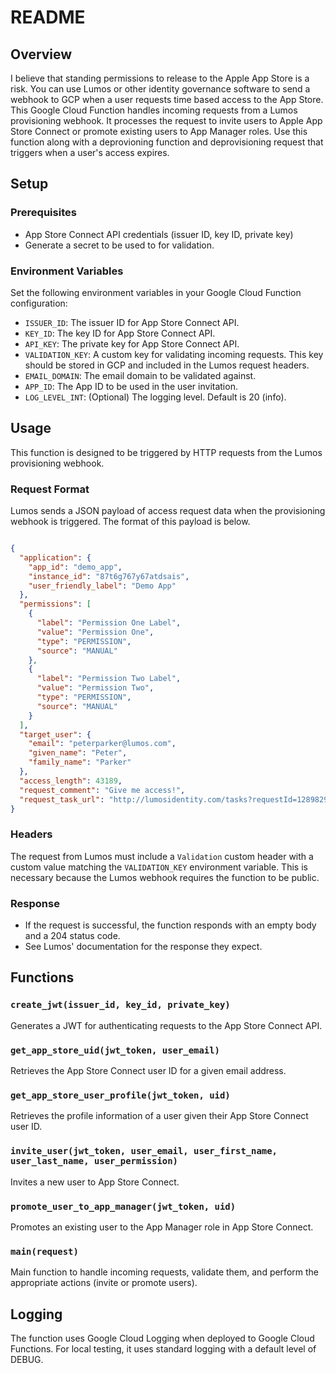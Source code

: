 
# README

## Overview

I believe that standing permissions to release to the Apple App Store is a risk. You can use Lumos or other identity governance software to send a webhook to GCP when a user requests time based access to the App Store.
This Google Cloud Function handles incoming requests from a Lumos provisioning webhook. It processes the request to invite users to Apple App Store Connect or promote existing users to App Manager roles.
Use this function along with a deprovioning function and deprovisioning request that triggers when a user's access expires.

## Setup

### Prerequisites

- App Store Connect API credentials (issuer ID, key ID, private key)
- Generate a secret to be used to for validation.

### Environment Variables

Set the following environment variables in your Google Cloud Function configuration:

- `ISSUER_ID`: The issuer ID for App Store Connect API.
- `KEY_ID`: The key ID for App Store Connect API.
- `API_KEY`: The private key for App Store Connect API.
- `VALIDATION_KEY`: A custom key for validating incoming requests. This key should be stored in GCP and included in the Lumos request headers.
- `EMAIL_DOMAIN`: The email domain to be validated against.
- `APP_ID`: The App ID to be used in the user invitation.
- `LOG_LEVEL_INT`: (Optional) The logging level. Default is 20 (info).

## Usage

This function is designed to be triggered by HTTP requests from the Lumos provisioning webhook.

### Request Format

Lumos sends a JSON payload of access request data when the provisioning webhook is triggered. The format of this payload is below.

```json

{
  "application": {
    "app_id": "demo_app",
    "instance_id": "87t6g767y67atdsais",
    "user_friendly_label": "Demo App"
  },
  "permissions": [
    {
      "label": "Permission One Label",
      "value": "Permission One",
      "type": "PERMISSION",
      "source": "MANUAL"
    },
    {
      "label": "Permission Two Label",
      "value": "Permission Two",
      "type": "PERMISSION",
      "source": "MANUAL"
    }
  ],
  "target_user": {
    "email": "peterparker@lumos.com",
    "given_name": "Peter",
    "family_name": "Parker"
  },
  "access_length": 43189,
  "request_comment": "Give me access!",
  "request_task_url": "http://lumosidentity.com/tasks?requestId=12898293343"
}

```

### Headers

The request from Lumos must include a `Validation` custom header with a custom value matching the `VALIDATION_KEY` environment variable. This is necessary because the Lumos webhook requires the function to be public.

### Response

- If the request is successful, the function responds with an empty body and a 204 status code.
- See Lumos' documentation for the response they expect.

## Functions

### `create_jwt(issuer_id, key_id, private_key)`

Generates a JWT for authenticating requests to the App Store Connect API.

### `get_app_store_uid(jwt_token, user_email)`

Retrieves the App Store Connect user ID for a given email address.

### `get_app_store_user_profile(jwt_token, uid)`

Retrieves the profile information of a user given their App Store Connect user ID.

### `invite_user(jwt_token, user_email, user_first_name, user_last_name, user_permission)`

Invites a new user to App Store Connect.

### `promote_user_to_app_manager(jwt_token, uid)`

Promotes an existing user to the App Manager role in App Store Connect.

### `main(request)`

Main function to handle incoming requests, validate them, and perform the appropriate actions (invite or promote users).

## Logging

The function uses Google Cloud Logging when deployed to Google Cloud Functions. For local testing, it uses standard logging with a default level of DEBUG.
